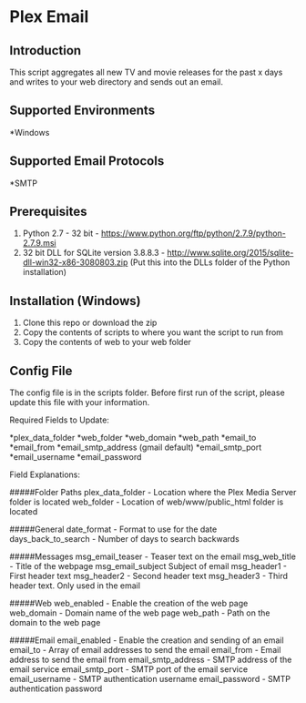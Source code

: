 Plex Email
==========

## Introduction
This script aggregates all new TV and movie releases for the past x days and writes to your web directory and sends out an email.

## Supported Environments
*Windows

## Supported Email Protocols
*SMTP

## Prerequisites

1. Python 2.7 - 32 bit - https://www.python.org/ftp/python/2.7.9/python-2.7.9.msi
2. 32 bit DLL for SQLite version 3.8.8.3 - http://www.sqlite.org/2015/sqlite-dll-win32-x86-3080803.zip (Put this into the DLLs folder of the Python installation)


## Installation (Windows)

1. Clone this repo or download the zip
2. Copy the contents of scripts to where you want the script to run from
3. Copy the contents of web to your web folder

## Config File

The config file is in the scripts folder.  Before first run of the script, please update this file with your information.

Required Fields to Update:

*plex_data_folder
*web_folder
*web_domain
*web_path
*email_to
*email_from
*email_smtp_address (gmail default)
*email_smtp_port
*email_username
*email_password

Field Explanations:

#####Folder Paths
plex_data_folder - Location where the Plex Media Server folder is located
web_folder - Location of web/www/public_html folder is located

#####General
date_format - Format to use for the date
days_back_to_search - Number of days to search backwards

#####Messages
msg_email_teaser - Teaser text on the email
msg_web_title - Title of the webpage
msg_email_subject Subject of email
msg_header1 - First header text
msg_header2 - Second header text
msg_header3 - Third header text.  Only used in the email

#####Web
web_enabled - Enable the creation of the web page
web_domain - Domain name of the web page
web_path - Path on the domain to the web page

#####Email
email_enabled - Enable the creation and sending of an email
email_to - Array of email addresses to send the email
email_from - Email address to send the email from
email_smtp_address - SMTP address of the email service
email_smtp_port - SMTP port of the email service
email_username - SMTP authentication username
email_password - SMTP authentication password